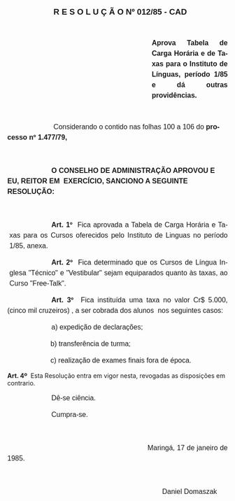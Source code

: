 <body lang=PT-BR style='tab-interval:35.4pt'>

<div class=Section1>

<p class=MsoNormal style='margin-top:0cm;margin-right:0cm;margin-bottom:36.0pt;
margin-left:79.2pt'><b><span style='font-size:14.0pt;mso-bidi-font-size:10.0pt;
font-family:Arial'>R E S O L U Ç Ã O Nº 012/85 - CAD<o:p></o:p></span></b></p>

<p class=MsoNormal style='margin-top:0cm;margin-right:0cm;margin-bottom:36.0pt;
margin-left:247.8pt;text-align:justify;line-height:18.0pt'><b><span
style='font-size:12.0pt;mso-bidi-font-size:10.0pt;font-family:Arial'>Aprova
Tabela de Carga Horária e de Taxas para o Instituto de Línguas, período 1/85 e
dá outras providências.<o:p></o:p></span></b></p>

<p class=MsoNormal style='text-indent:79.2pt;line-height:18.0pt'><span
style='font-size:12.0pt;mso-bidi-font-size:10.0pt;font-family:Arial'>Considerando
o contido nas folhas 100 a 106 do <b>processo nº 1.477/79,<o:p></o:p></b></span></p>

<p class=MsoNormal style='line-height:18.0pt'><span style='font-size:12.0pt;
mso-bidi-font-size:10.0pt;font-family:Arial'><![if !supportEmptyParas]>&nbsp;<![endif]><o:p></o:p></span></p>

<p class=MsoNormal style='text-indent:75.6pt;line-height:18.0pt'><b><span
style='font-size:12.0pt;mso-bidi-font-size:10.0pt;font-family:Arial'>O CONSELHO
DE ADMINISTRAÇÃO APROVOU E EU, REITOR EM<span style="mso-spacerun: yes"> 
</span>EXERCÍCIO, SANCIONO A SEGUINTE RESOLUÇÃO:<o:p></o:p></span></b></p>

<p class=MsoNormal style='line-height:18.0pt'><b><span style='font-size:12.0pt;
mso-bidi-font-size:10.0pt;font-family:Arial'><![if !supportEmptyParas]>&nbsp;<![endif]><o:p></o:p></span></b></p>

<p class=MsoNormal style='margin-left:3.6pt;text-align:justify;text-indent:
72.0pt;line-height:18.0pt'><b><span style='font-size:12.0pt;mso-bidi-font-size:
10.0pt;font-family:Arial'>Art. 1º</span></b><span style='font-size:12.0pt;
mso-bidi-font-size:10.0pt;font-family:Arial'><span style="mso-spacerun: yes"> 
</span>Fica aprovada a Tabela de Carga Horária e Taxas para os Cursos
oferecidos pelo Instituto de Linguas ­no período 1/85, anexa.<o:p></o:p></span></p>

<p class=MsoNormal style='margin-left:3.6pt;text-align:justify;text-indent:
72.0pt;line-height:18.0pt'><b><span style='font-size:12.0pt;mso-bidi-font-size:
10.0pt;font-family:Arial'>Art. 2º</span></b><span style='font-size:12.0pt;
mso-bidi-font-size:10.0pt;font-family:Arial'><span style="mso-spacerun: yes"> 
</span>Fica determinado que os Cursos de Língua Inglesa &quot;Técnico&quot; e
&quot;Vestibular&quot; sejam equiparados quanto às taxas, ao Curso
&quot;Free-Talk&quot;.<o:p></o:p></span></p>

<p class=MsoNormal style='text-align:justify;text-indent:75.6pt;line-height:
18.0pt'><b><span style='font-size:12.0pt;mso-bidi-font-size:10.0pt;font-family:
Arial'>Art. 3º</span></b><span style='font-size:12.0pt;mso-bidi-font-size:10.0pt;
font-family:Arial'><span style="mso-spacerun: yes">  </span>Fica instituída uma
taxa no valor Cr$ 5.000, (cinco mil cruzeiros) , a ser cobrada dos alunos<span
style="mso-spacerun: yes">  </span>nos seguintes casos: <o:p></o:p></span></p>

<p class=MsoNormal style='text-align:justify;text-indent:75.6pt;line-height:
18.0pt'><span style='font-size:12.0pt;mso-bidi-font-size:10.0pt;font-family:
Arial'>a) expedição de declarações;<o:p></o:p></span></p>

<p class=MsoNormal style='margin-left:35.4pt;text-align:justify;text-indent:
35.4pt;line-height:18.0pt'><span style='font-size:12.0pt;mso-bidi-font-size:
10.0pt;font-family:Arial'><span style="mso-spacerun: yes"> </span>b)
transferência de turma;<o:p></o:p></span></p>

<p class=MsoNormal style='margin-left:70.8pt;text-align:justify;line-height:
18.0pt'><span style='font-size:12.0pt;mso-bidi-font-size:10.0pt;font-family:
Arial'><span style="mso-spacerun: yes"> </span>c) realização de exames finais
fora de é­poca.<o:p></o:p></span></p>

<p class=MsoBodyTextIndent><b>Art. 4º</b><span style="mso-spacerun: yes"> 
</span>Esta Resolução entra em vigor nesta, revogadas as disposições em
contrario.</p>

<p class=MsoNormal style='margin-bottom:3.6pt;text-align:justify;text-indent:
75.6pt;line-height:18.0pt'><span style='font-size:12.0pt;mso-bidi-font-size:
10.0pt;font-family:Arial'>Dê-se ciência.<o:p></o:p></span></p>

<p class=MsoNormal style='margin-bottom:3.6pt;text-align:justify;text-indent:
75.6pt;line-height:18.0pt'><span style='font-size:12.0pt;mso-bidi-font-size:
10.0pt;font-family:Arial'>Cumpra-se.<o:p></o:p></span></p>

<p class=MsoNormal style='margin-bottom:3.6pt;text-align:justify;text-indent:
75.6pt;line-height:18.0pt'><span style='font-size:12.0pt;mso-bidi-font-size:
10.0pt;font-family:Arial'><![if !supportEmptyParas]>&nbsp;<![endif]><o:p></o:p></span></p>

<p class=MsoNormal style='margin-bottom:3.6pt;text-align:justify;text-indent:
75.6pt;line-height:18.0pt'><span style='font-size:12.0pt;mso-bidi-font-size:
10.0pt;font-family:Arial'><span style='mso-tab-count:4'>                                             </span>Maringá,
17 de janeiro de 1985.<o:p></o:p></span></p>

<p class=MsoNormal style='margin-bottom:3.6pt;text-align:justify;text-indent:
75.6pt;line-height:18.0pt'><span style='font-size:12.0pt;mso-bidi-font-size:
10.0pt;font-family:Arial'><![if !supportEmptyParas]>&nbsp;<![endif]><o:p></o:p></span></p>

<p class=MsoNormal style='margin-bottom:3.6pt;text-align:justify;text-indent:
75.6pt;line-height:18.0pt'><span style='font-size:12.0pt;mso-bidi-font-size:
10.0pt;font-family:Arial'><span style='mso-tab-count:5'>                                                         </span>Daniel
Domaszak<o:p></o:p></span></p>

</div>

</body>
